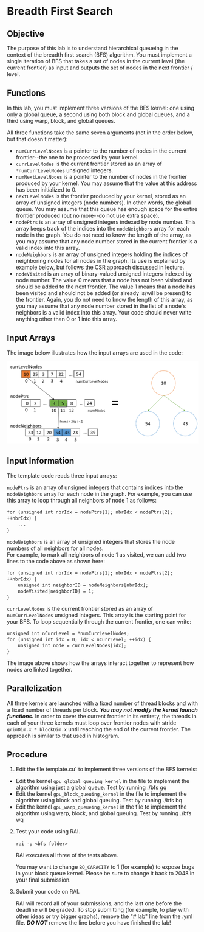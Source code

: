 # Breadth First Search

## Objective 
The purpose of this lab is to understand hierarchical queueing in the 
context of the breadth first search (BFS) algorithm. You must implement a 
single iteration of BFS that takes a set of nodes in the current level 
(the current frontier) as input and outputs the set of nodes in the
next frontier / level.

## Functions

In this lab, you must implement three versions of the BFS kernel: one
using only a global queue, a second using both block and global queues,
and a third using warp, block, and global queues.

All three functions take the same seven arguments (not in the order below,
but that doesn't matter):

* `numCurrLevelNodes` is a pointer to the number of nodes in the current
frontier--the one to be processed by your kernel.
* `currLevelNodes` is the current frontier stored as an array of 
`*numCurrLevelNodes` unsigned integers.
* `numNextLevelNodes` is a pointer to the number of nodes in the frontier
produced by your kernel.  You may assume that the value at this address
has been initialized to 0.
* `nextLevelNodes` is the frontier produced by your kernel, stored as
an array of unsigned integers (node numbers).  In other words, the
global queue.  You may assume that this queue has enough space for the
entire frontier produced (but no more--do not use extra space).
* `nodePtrs` is an array of unsigned integers indexed by node number.
This array keeps track of the indices into the `nodeNeighbors` array for
each node in the graph.
You do not need to know the length of the array, as you may assume that
any node number stored in the current frontier is a valid index into 
this array.
* `nodeNeighbors` is an array of unsigned integers holding the indices
of neighboring nodes for all nodes in the graph.  Its use is explained
by example below, but follows the CSR approach discussed in lecture.
* `nodeVisited` is an array of binary-valued unsigned integers indexed
by node number.  The value 0 means that a node has not been visited and
should be added to the next frontier.  The value 1 means that a node
has been visited and should not be added (or already is/will be present) 
to the frontier.  Again, you do not need to know the length of this
array, as you may assume that any node number stored in the 
list of a node's neighbors is a valid index into this array.
Your code should never write anything other than 0 or 1 into this array.


## Input Arrays

The image below illustrates how the input arrays are used in the code:

![image](assets/bfs.png "thumbnail")

## Input Information

The template code reads three input arrays:
 
`nodePtrs` is an array of unsigned integers that contains indices into 
the `nodeNeighbors` array for each node in the graph.
For example, you can use this array to loop through all neighbors of 
node 1 as follows:

    for (unsigned int nbrIdx = nodePtrs[1]; nbrIdx < nodePtrs[2]; ++nbrIdx) {
        ...
    }


`nodeNeighbors` is an array of unsigned integers that stores the node 
numbers of all neighbors for all nodes.  
For example, to mark all neighbors of node 1 as visited, we can add two 
lines to the code above as shown here:

    for (unsigned int nbrIdx = nodePtrs[1]; nbrIdx < nodePtrs[2]; ++nbrIdx) {
        unsigned int neighborID = nodeNeighbors[nbrIdx];
        nodeVisited[neighborID] = 1;
    }

`currLevelNodes` is the current frontier stored as an array of 
`numCurrLevelNodes` unsigned integers.  This array is the starting point 
for your BFS. To loop sequentially through the current frontier, one
can write:

    unsigned int nCurrLevel = *numCurrLevelNodes;
    for (unsigned int idx = 0; idx < nCurrLevel; ++idx) {
        unsigned int node = currLevelNodes[idx];
    }

The image above shows how the arrays interact together to represent how nodes are linked together.

## Parallelization

All three kernels are launched with a fixed number of thread blocks and
with a fixed number of threads per block.  ***You may not modify the
kernel launch functions.***  In order to cover the current frontier in
its entirety, the threads in each of your three kernels must loop over 
frontier nodes with stride `grimDim.x * blockDim.x` until reaching the
end of the current frontier.  The approach is similar to that used in
histogram.


## Procedure 
1. Edit the file template.cu` to implement three versions of the BFS kernels: 

* Edit the kernel `gpu_global_queuing_kernel` in the file to implement the algorithm using just a global queue. Test by running ./bfs gq
* Edit the kernel `gpu_block_queuing_kernel` in the file to implement the algorithm using block and global queuing. Test by running ./bfs bq
* Edit the kernel `gpu_warp_queueing_kernel` in the file to implement the algorithm using warp, block, and global queuing. Test by running ./bfs wq

2. Test your code using RAI.

    `rai -p <bfs folder>`

    RAI executes all three of the tests above.

    You may want to change `BQ_CAPACITY` to 1 (for example) to expose bugs
    in your block queue kernel.  Please be sure to change it back to 2048 in
    your final submission.

3. Submit your code on RAI.

    RAI will record all of your submissions, and the last one before the
    deadline will be graded.  To stop submitting (for example, to play
    with other ideas or try bigger graphs), remove the "# lab" line
    from the .yml file.  ***DO NOT*** remove the line before you have
    finished the lab!
